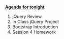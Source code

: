 <b><u>Agenda for tonight</u></b>
<ol>
<li>jQuery Review</li>
<li>In Class jQuery Project</li>
<li>Bootstrap Introduction</li>
<li>Session 4 Homework</li>
</ol>
